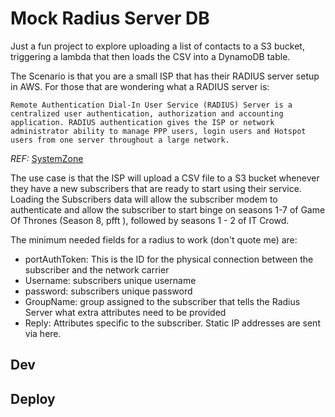 # Mock Radius Server DB

Just a fun project to explore uploading a list of contacts to a S3 bucket, triggering a lambda that then loads the CSV into a DynamoDB table.

The Scenario is that you are a small ISP that has their RADIUS server setup in AWS. For those that are wondering what a RADIUS server is:

```
Remote Authentication Dial-In User Service (RADIUS) Server is a centralized user authentication, authorization and accounting application. RADIUS authentication gives the ISP or network administrator ability to manage PPP users, login users and Hotspot users from one server throughout a large network.
```  
_REF:_ [SystemZone](https://systemzone.net/tag/radius-server-for-isp/)

The use case is that the ISP will upload a CSV file to a S3 bucket whenever they have a new subscribers that are ready to start using their service. Loading the Subscribers data will allow the subscriber modem to authenticate and allow the subscriber to start binge on seasons 1-7 of Game Of Thrones (Season 8, pfft ), followed by seasons 1 - 2 of IT Crowd.

The minimum needed fields for a radius to work (don't quote me) are:

- portAuthToken: This is the ID for the physical connection between the subscriber and the network carrier
- Username: subscribers unique username
- password: subscribers unique password
- GroupName: group assigned to the subscriber that tells the Radius Server what extra attributes need to be provided
- Reply: Attributes specific to the subscriber.  Static IP addresses are sent via here.

## Dev


## Deploy
